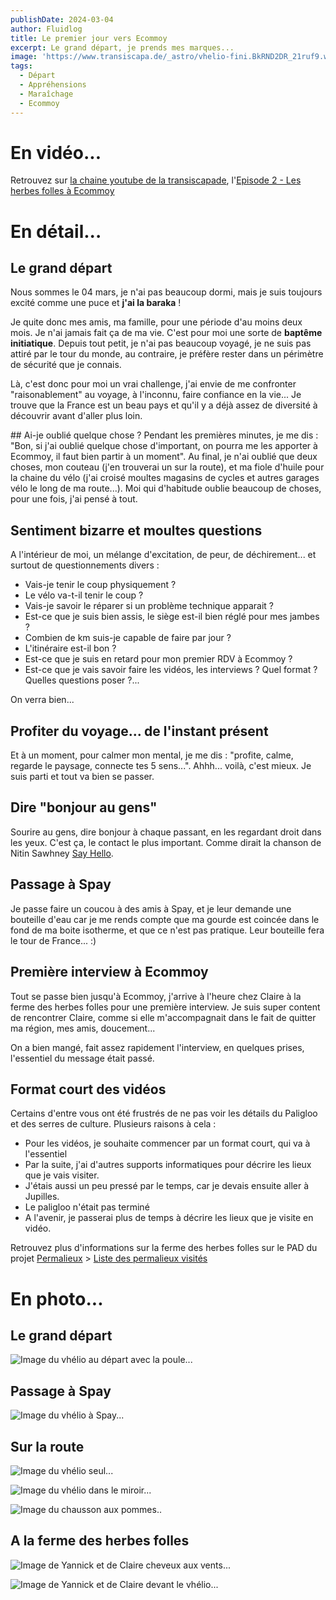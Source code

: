 ```yaml
---
publishDate: 2024-03-04
author: Fluidlog
title: Le premier jour vers Ecommoy
excerpt: Le grand départ, je prends mes marques...
image: 'https://www.transiscapa.de/_astro/vhelio-fini.BkRND2DR_21ruf9.webp'
tags:
  - Départ
  - Appréhensions
  - Maraîchage
  - Ecommoy
---
```


# En vidéo...
Retrouvez sur [la chaine youtube de la transiscapade](https://www.youtube.com/@Transiscapade), l'[Episode 2 - Les herbes folles à Ecommoy](https://www.youtube.com/watch?v=2ZQm_Ee5TcU)

# En détail...

## Le grand départ
Nous sommes le 04 mars, je n'ai pas beaucoup dormi, mais je suis toujours excité comme une puce et **j'ai la baraka** !

Je quite donc mes amis, ma famille, pour une période d'au moins deux mois. Je n'ai jamais fait ça de ma vie. C'est pour moi une sorte de **baptême initiatique**. 
Depuis tout petit, je n'ai pas beaucoup voyagé, je ne suis pas attiré par le tour du monde, au contraire, je préfère rester dans un périmètre de sécurité que je connais. 

Là, c'est donc pour moi un vrai challenge, j'ai envie de me confronter "raisonablement" au voyage, à l'inconnu, faire confiance en la vie... Je trouve que la France est un beau pays et qu'il y a déjà assez de diversité à découvrir avant d'aller plus loin.

## Ai-je oublié quelque chose ?
Pendant les premières minutes, je me dis : "Bon, si j'ai oublié quelque chose d'important, on pourra me les apporter à Ecommoy, il faut bien partir à un moment". Au final, je n'ai oublié que deux choses, mon couteau (j'en trouverai un sur la route), et ma fiole d'huile pour la chaine du vélo (j'ai croisé moultes magasins de cycles et autres garages vélo le long de ma route...). Moi qui d'habitude oublie beaucoup de choses, pour une fois, j'ai pensé à tout.

## Sentiment bizarre et moultes questions
A l'intérieur de moi, un mélange d'excitation, de peur, de déchirement... et surtout de questionnements divers :
* Vais-je tenir le coup physiquement ?
* Le vélo va-t-il tenir le coup ?
* Vais-je savoir le réparer si un problème technique apparait ?
* Est-ce que je suis bien assis, le siège est-il bien réglé pour mes jambes ?
* Combien de km suis-je capable de faire par jour ?
* L'itinéraire est-il bon ?
* Est-ce que je suis en retard pour mon premier RDV à Ecommoy ?
* Est-ce que je vais savoir faire les vidéos, les interviews ? Quel format ? Quelles questions poser ?...

On verra bien...

## Profiter du voyage... de l'instant présent
Et à un moment, pour calmer mon mental, je me dis : "profite, calme, regarde le paysage, connecte tes 5 sens...". Ahhh... voilà, c'est mieux. Je suis parti et tout va bien se passer.

## Dire "bonjour au gens"
Sourire au gens, dire bonjour à chaque passant, en les regardant droit dans les yeux. C'est ça, le contact le plus important. 
Comme dirait la chanson de Nitin Sawhney [Say Hello](https://www.youtube.com/watch?v=LRnd_3f4SPU).

## Passage à Spay
Je passe faire un coucou à des amis à Spay, et je leur demande une bouteille d'eau car je me rends compte que ma gourde est coincée dans le fond de ma boite isotherme, et que ce n'est pas pratique. Leur bouteille fera le tour de France... :)

## Première interview à Ecommoy
Tout se passe bien jusqu'à Ecommoy, j'arrive à l'heure chez Claire à la ferme des herbes folles pour une première interview. Je suis super content de rencontrer Claire, comme si elle m'accompagnait dans le fait de quitter ma région, mes amis, doucement...

On a bien mangé, fait assez rapidement l'interview, en quelques prises, l'essentiel du message était passé.

## Format court des vidéos
Certains d'entre vous ont été frustrés de ne pas voir les détails du Paligloo et des serres de culture. Plusieurs raisons à cela : 
* Pour les vidéos, je souhaite commencer par un format court, qui va à l'essentiel
* Par la suite, j'ai d'autres supports informatiques pour décrire les lieux que je vais visiter.
* J'étais aussi un peu pressé par le temps, car je devais ensuite aller à Jupilles.
* Le paligloo n'était pas terminé
* A l'avenir, je passerai plus de temps à décrire les lieux que je visite en vidéo.

Retrouvez plus d'informations sur la ferme des herbes folles sur le PAD du projet [Permalieux]() > [Liste des permalieux visités](https://paper.dropbox.com/doc/Liste-des-permalieux-visites-auX6lhoT0BAJ9rh3kCl2w)

# En photo...

## Le grand départ
![Image du vhélio au départ avec la poule...](../../assets/images/le-grand-depart.jpg)

## Passage à Spay
![Image du vhélio à Spay...](../../assets/images/vhelio-spay.jpg)

## Sur la route
![Image du vhélio seul...](../../assets/images/vhelio-seul.jpg)

![Image du vhélio dans le miroir...](../../assets/images/vhelio-mirror.jpg)

![Image du chausson aux pommes..](../../assets/images/chausson-pommes.jpg)

## A la ferme des herbes folles
![Image de Yannick et de Claire cheveux aux vents...](../../assets/images/yannick-claire-vent.jpg)

![Image de Yannick et de Claire devant le vhélio...](../../assets/images/yannick-claire-vhelio.jpg)
